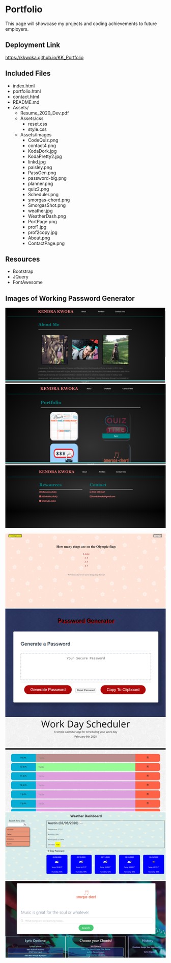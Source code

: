# Portfolio
This page will showcase my projects and coding achievements to future employers.

## Deployment Link
https://kkwoka.github.io/KK_Portfolio

## Included Files
* index.html
* portfolio.html
* contact.html
* README.md
* Assets/
    * Resume_2020_Dev.pdf
    * Assets/css
        * reset.css
        * style.css
    * Assets/Images
        * CodeQuiz.png
        * contact4.png
        * KodaDork.jpg
        * KodaPretty2.jpg
        * linkd.jpg
        * paisley.png
        * PassGen.png
        * password-big.png
        * planner.png
        * quiz2.png
        * Scheduler.png
        * smorgas-chord.png
        * SmorgasShot.png
        * weather.jpg
        * WeatherDash.png
        * PortPage.png
        * prof1.jpg
        * prof2copy.jpg
        * About.png
        * ContactPage.png

## Resources
* Bootstrap
* JQuery
* FontAwesome

## Images of Working Password Generator
![Image of About Me](./Assets/Images/About.png)
![Image of Portfolio](./Assets/Images/PortPage.png)
![Image of Portfolio](./Assets/Images/ContactPage.png)

![Image of CodeQuiz](./Assets/Images/CodeQuiz.png)
![Image of PassGen](./Assets/Images/PassGen.png)
![Image of Scheduler](./Assets/Images/Scheduler.png)
![Image of WeatherDash](./Assets/Images/WeatherDash.png)
![Image of Smorgas-Chord](./Assets/Images/SmorgasShot.png)
